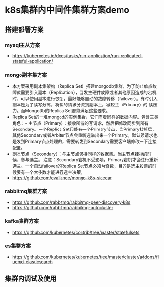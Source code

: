 # k8s集群内中间件集群方案demo
## 搭建部署方案
### mysql主从方案
- <https://kubernetes.io/docs/tasks/run-application/run-replicated-stateful-application/>
### mongo副本集方案
- 本方案采用副本集架构（Replica Set）搭建mongodb集群。为了防止单点故障就需要引入副本（Replication），当发生硬件故障或者其他原因造成的宕机时，可以使用副本进行恢复，最好能够自动的故障转移（failover）。有时引入副本是为了读写分离，将读的请求分流到副本上，减轻主（Primary）的
读压力。而MongoDb的Replica Set都能满足这些要求。
- Replica Set的一堆mongod的实例集合，它们有着同样的数据内容。包含三类角色：- 主节点（Primary）：接收所有的写请求，然后把修改同步到所有Secondary。一个Replica Set只能有一个Primary节点，当Primary挂掉后，其他Secondary或者Arbiter节点会重新选举出来一个Primary。默认读请求也是发到Primary节点处理的，需要转发到Secondary需要客户端修改一下连接配置。
- 副本节点（Secondary）：与主节点保持同样的数据集。当主节点挂掉的时候，参与选主。
注意：Secondary宕机不受影响，Primary宕机才会进行重新选主。一个自动failover的Replica Set节点必须为奇数，目的是选主投票的时候要有一个大多数才能进行选主决策。
- <https://github.com/cvallance/mongo-k8s-sidecar>
### rabbitmq集群方案
- <https://github.com/rabbitmq/rabbitmq-peer-discovery-k8s>
- <https://github.com/rabbitmq/rabbitmq-autocluster>
### kafka集群方案
- <https://github.com/kubernetes/contrib/tree/master/statefulsets>
### es集群方案
- <https://github.com/kubernetes/kubernetes/tree/master/cluster/addons/fluentd-elasticsearch>
## 集群内调试及使用
